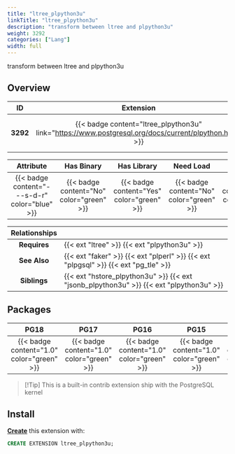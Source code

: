 ```yaml
---
title: "ltree_plpython3u"
linkTitle: "ltree_plpython3u"
description: "transform between ltree and plpython3u"
weight: 3292
categories: ["Lang"]
width: full
---
```


transform between ltree and plpython3u

## Overview

|    ID    | Extension |  Package   | Version |        Category        |           License            |       Language       |
|:--------:|:---------:|:----------:|:-------:|:----------------------:|:----------------------------:|:--------------------:|
| **3292** | {{< badge content="ltree_plpython3u" link="https://www.postgresql.org/docs/current/plpython.html" >}} | {{< ext "ltree_plpython3u" "plpython3u" >}} | `1.0` | {{< category "LANG" >}} | {{< license "PostgreSQL" >}} | {{< language "C" >}} |


|  Attribute | Has Binary | Has Library | Need Load | Has DDL | Relocatable | Trusted |
|:----------:|:----------:|:-----------:|:---------:|:-------:|:-----------:|:-------:|
| {{< badge content="---s-d-r" color="blue" >}} | {{< badge content="No" color="green" >}} | {{< badge content="Yes" color="green" >}} | {{< badge content="No" color="green" >}} | {{< badge content="Yes" color="green" >}} | {{< badge content="yes" color="green" >}} | {{< badge content="no" color="red" >}} |


| **Relationships** |   |
|:-----------------:|:----|
|   **Requires**    | {{< ext "ltree" >}} {{< ext "plpython3u" >}} |
|   **See Also**    | {{< ext "faker" >}} {{< ext "plperl" >}} {{< ext "plpgsql" >}} {{< ext "pg_tle" >}} |
|    **Siblings**   | {{< ext "hstore_plpython3u" >}} {{< ext "jsonb_plpython3u" >}} {{< ext "plpython3u" >}} |


## Packages

| **PG18** | **PG17** | **PG16** | **PG15** | **PG14** |
|:--------:|:--------:|:--------:|:--------:|:--------:|
| {{< badge content="1.0" color="green" >}} | {{< badge content="1.0" color="green" >}} | {{< badge content="1.0" color="green" >}} | {{< badge content="1.0" color="green" >}} | {{< badge content="1.0" color="green" >}} |

> [!Tip] This is a built-in contrib extension ship with the PostgreSQL kernel


## Install

[**Create**](https://ext.pgsty.com/usage/create) this extension with:

```sql
CREATE EXTENSION ltree_plpython3u;
```
